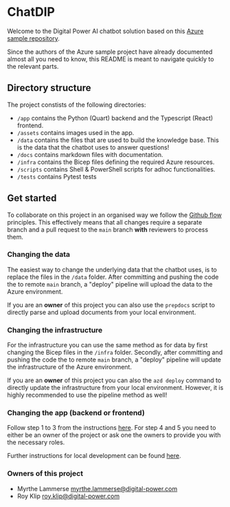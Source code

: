 # ChatDIP
Welcome to the Digital Power AI chatbot solution based on this [Azure sample repository](https://github.com/Azure-Samples/azure-search-openai-demo).

Since the authors of the Azure sample project have already documented almost all you need to know, this README is meant to navigate quickly to the relevant parts.

## Directory structure
The project constists of the following directories:
- `/app` contains the Python (Quart) backend and the Typescript (React) frontend.
- `/assets` contains images used in the app.
- `/data` contains the files that are used to build the knowledge base. This is the data that the chatbot uses to answer questions!
- `/docs` contains markdown files with documentation.
- `/infra` contains the Bicep files defining the required Azure resources.
- `/scripts` contains Shell & PowerShell scripts for adhoc functionalities.
- `/tests` contains Pytest tests

## Get started
To collaborate on this project in an organised way we follow the [Github flow](https://docs.github.com/en/get-started/using-github/github-flow) principles. This effectively means that all changes require a separate branch and a pull request to the `main` branch **with** reviewers to process them.

### Changing the data
The easiest way to change the underlying data that the chatbot uses, is to replace the files in the `/data` folder. After committing and pushing the code the to remote `main` branch, a "deploy" pipeline will upload the data to the Azure environment.

If you are an **owner** of this project you can also use the `prepdocs` script to directly parse and upload documents from your local environment.

### Changing the infrastructure
For the infrastructure you can use the same method as for data by first changing the Bicep files in the `/infra` folder. Secondly, after committing and pushing the code the to remote `main` branch, a "deploy" pipeline will update the infrastructure of the Azure environment.

If you are an **owner** of this project you can also the `azd deploy` command to directly update the infrastructure from your local environment. However, it is highly recommended to use the pipeline method as well!

### Changing the app (backend or frontend)
Follow step 1 to 3 from the instructions [here](README.md#sharing-environments). For step 4 and 5 you need to either be an owner of the project or ask one the owners to provide you with the necessary roles.

Further instructions for local development can be found [here](docs/localdev.md).

### Owners of this project
- Myrthe Lammerse [myrthe.lammerse@digital-power.com](mailto:myrthe.lammerse@digital-power.com)
- Roy Klip [roy.klip@digital-power.com](mailto:myrthe.lammerse@digital-power.com)
